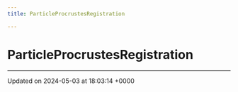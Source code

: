 ```yaml
---
title: ParticleProcrustesRegistration

---
```


# ParticleProcrustesRegistration





-------------------------------

Updated on 2024-05-03 at 18:03:14 +0000